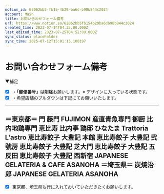 ```yaml
---
notion_id: 62062bb5-fb15-4b29-ba6d-b98b844c2024
account: Main
title: お問い合わせフォーム備考
url: https://www.notion.so/62062bb5fb154b29ba6db98b844c2024
created_time: 2023-07-14T04:35:00.000Z
last_edited_time: 2023-07-25T04:52:00.000Z
sync_status: placeholder
sync_time: 2025-07-12T15:01:15.100197
---
```

# お問い合わせフォーム備考

▼補足
- [x] ・**「郵便番号」は削除**お願いします。※ デザインに入っている状態です。
- [x] ・希望店舗のプルダウンは下記にてお願いいたします。
----
＝東京都＝
門
藤門 FUJIMON
産直青魚専門 御厨
比内地鶏専門 恵比寿 比内亭
鶏邸 ひなたま
Trattoria L'astro
恵比寿餃子 大豊記 本館
恵比寿餃子 大豊記 弐號房
恵比寿餃子 大豊記 芝大門
恵比寿餃子 大豊記 五反田
恵比寿餃子 大豊記 西新宿
JAPANESE GELATERIA & CAFE ASANOHA
＝埼玉県＝
炭焼治郎
JAPANESE GELATERIA ASANOHA
-----
- [x] 東京都、埼玉県も行に入れておいていただきたくお願いします。
